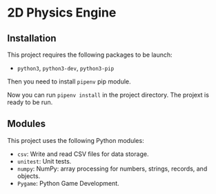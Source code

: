 # 2D Physics Engine

## Installation

This project requires the following packages to be launch:

* `python3`, `python3-dev`, `python3-pip`

Then you need to install `pipenv` pip module.

Now you can run `pipenv install` in the project directory. The projext is ready to be run.

## Modules

This project uses the following Python modules:

* `csv`: Write and read CSV files for data storage.
* `unitest`: Unit tests.
* `numpy`: NumPy: array processing for numbers, strings, records, and objects.
* `Pygame`: Python Game Development.